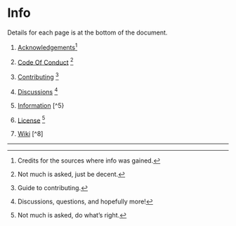 # Info

Details for each page is at the bottom of the document.

1. [Acknowledgements](/docs/Acknowledgements.md)[^1]

2. [Code Of Conduct](/docs/CODE_OF_CONDUCT.md) [^2]
 
3. [Contributing](/docs/CONTRIBUTING.md) [^3]

4. [Discussions](https://github.com/Malbern/GuideOfAllThings/discussions) [^4]

5. [Information](/docs/Sources.md) [^5}

6. [License](License) [^6]

8. [Wiki](https://github.com/Malbern/GuideOfAllThings.wiki.git) [^8]

***
[^1]: Credits for the sources where info was gained.

[^2]: Not much is asked, just be decent.

[^3]: Guide to contributing.

[^4]: Discussions, questions, and hopefully more!

[^6]: Not much is asked, do what’s right.

[^7]: To be built.
